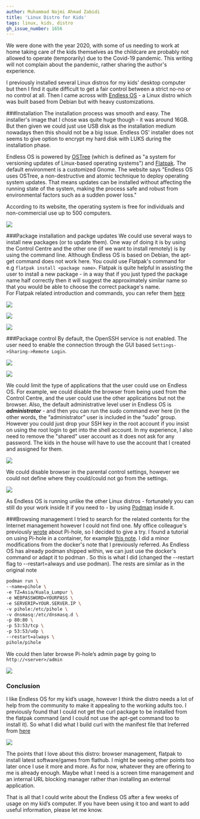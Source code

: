 ```yaml
---
author: Muhammad Najmi Ahmad Zabidi 
title: 'Linux Distro for Kids'
tags: linux, kids, distro
gh_issue_number: 1656
---
```

We were done with the year 2020, with some of us needing to work at home taking care of the kids themselves as the childcare are probably not allowed to operate (temporarily) due to the Covid-19 pandemic. This writing will not complain about the pandemic, rather sharing the author's experience.

I previously installed several Linux distros for my kids' desktop computer but then I find it quite difficult to get a fair control between a strict no-no or no control at all. Then I came across with [Endless OS](https://endlessos.com/) - a Linux distro which was built based from Debian but with heavy customizations.

###Installation
The installation process was smooth and easy. The installer's image that I chose was quite huge though - it was around 16GB. But then given we could just use USB disk as the installation medium nowadays then this should not be a big issue.  Endless OS' installer does not seems to give option to encrypt my hard disk with LUKS during the installation phase.

Endless OS is powered by [OSTree](https://people.gnome.org/~walters/ostree/doc-onepage/) (which is defined as "a system for versioning updates of Linux-based operating systems") and [Flatpak](https://flatpak.org/). The default environment is a customized Gnome.
The website says "Endless OS uses OSTree, a non-destructive and atomic technique to deploy operating system updates. That means updates can be installed without affecting the running state of the system, making the process safe and robust from environmental factors such as a sudden power loss."

According to its website, the operating system is free for individuals and non-commercial use up to 500 computers. 

![](end-point-blog/2021/01/19/linux-for-kids/desktop.png)

###Package installation and packge updates
We could use several ways to install new packages (or to update them). One way of doing it is by using the Control Centre and the other one (if we want to install remotely) is by using the command line. Although Endless OS is based on Debian, the apt-get command does not work here. You could use Flatpak's command for e.g `flatpak install <package name>`. Flatpak is quite helpful in assisting the user to install a new package - in a way that if you just typed the package name half correctly then it will suggest the approximately similar name so that you would be able to choose the correct package's name.  
For Flatpak related introduction and commands, you can refer them [here](https://itsfoss.com/flatpak-guide/)

![](/2021/01/19/linux-for-kids/installer-reduced.png)

![](/2021/01/19/linux-for-kids/app-centre-reduced.png)

![](/2021/01/19/linux-for-kids/flatpak-update.png)

###Package control
By default, the OpenSSH service is not enabled. The user need to enable the connection through the GUI based `Settings->Sharing->Remote Login`.

![](/2021/01/19/linux-for-kids/sharing-ssh.png)

![](/2021/01/19/linux-for-kids/sharing-ssh2.png)
 
We could limit the type of applications that the user could use on Endless OS. For example, we could disable the browser from being used from the Control Centre, and the user could use the other applications but not the browser. Also, the default administrative level user in Endless OS is ***administrator*** - and then you can run the sudo command ever here (in the other words, the “administrator” user is included in the “sudo” group. However you could just drop your SSH key in the root account if you insist on using the root login to get into the shell account. In my experience, I also need to remove the "shared" user account as it does not ask for any password. The kids in the house will have to use the account that I created and assigned for them.  


![](/2021/01/19/linux-for-kids/parental-control-reduced.png)

We could disable browser in the parental control settings, however we could not define where they could/could not go from the settings.

![](/2021/01/19/linux-for-kids/parental-control2.png)


As Endless OS is running unlike the other Linux distros - fortunately you can still do your work inside it if you need to - by using [Podman](https://support.endlessos.org/en/apps/podman) inside it. 

###Browsing management
I tried to search for the related contents for the Internet management however I could not find one. My office colleague's previously [wrote](https://www.endpoint.com/blog/2020/12/03/pihole-great-holiday-gift) about Pi-hole, so I decided to give a try. I found a tutorial on using Pi-hole in a container, for example [this note](https://codeopolis.com/posts/running-pi-hole-in-docker-is-remarkably-easy/). I did a minor modifications from the docker's note that I previously referred. As Endless OS has already podman shipped within, we can just use the docker's command or adapt it to podman . So this is what I did (changed the --restart flag to --restart=always and use podman). The rests are similar as in the original note

```bash
podman run \
--name=pihole \
-e TZ=Asia/Kuala_Lumpur \
-e WEBPASSWORD=YOURPASS \
-e SERVERIP=YOUR.SERVER.IP \
-v pihole:/etc/pihole \
-v dnsmasq:/etc/dnsmasq.d \
-p 80:80 \
-p 53:53/tcp \
-p 53:53/udp \
--restart=always \
pihole/pihole
```

We could then later browse Pi-hole’s admin page by going to  `http://<server>/admin`

![](/2021/01/19/linux-for-kids/pi-hole-eos2-reduced.png)

### Conclusion
I like Endless OS for my kid’s usage, however I think the distro needs a lot of help from the community to make it appealing to the working adults too. I previously found that I could not get the curl package to be installed from the flatpak command (and I could not use the apt-get command too to install it). So what I did what I build curl with the manifest file that Ireferred from [here](https://community.endlessos.com/t/package-installer/9314/2)

![](/2021/01/19/linux-for-kids/curl-build.png)

The points that I love about this distro: browser management, flatpak to install latest software/games from flathub. I might be seeing other points too later once I use it more and more. As for now, whatever they are offering to me is already enough. Maybe what I need is a screen time management and an internal URL blocking manager rather than installing an external application. 

That is all that I could write about the Endless OS after a few weeks of usage on my kid’s computer. If you have been using it too and want to add useful information, please let me know.



